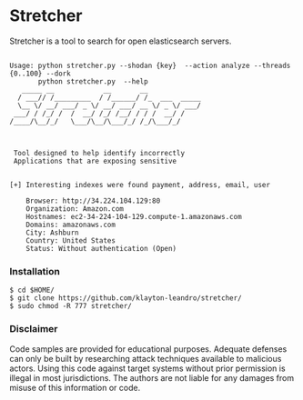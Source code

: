 # Stretcher
Stretcher is a tool to search for open elasticsearch servers.


```

Usage: python stretcher.py --shodan {key}  --action analyze --threads {0..100} --dork 
       python stretcher.py  --help 
   _____ __            __       __             
  / ___// /_________  / /______/ /_  ___  _____
  \__ \/ __/ ___/ _ \/ __/ ___/ __ \/ _ \/ ___/
 ___/ / /_/ /  /  __/ /_/ /__/ / / /  __/ /    
/____/\__/_/   \___/\__/\___/_/ /_/\___/_/     
                                               


 Tool designed to help identify incorrectly
 Applications that are exposing sensitive

    
[+] Interesting indexes were found payment, address, email, user

	Browser: http://34.224.104.129:80
	Organization: Amazon.com
	Hostnames: ec2-34-224-104-129.compute-1.amazonaws.com
	Domains: amazonaws.com
	City: Ashburn
	Country: United States
	Status: Without authentication (Open)

```
  ### Installation
  
```
$ cd $HOME/
$ git clone https://github.com/klayton-leandro/stretcher/
$ sudo chmod -R 777 stretcher/
```

### Disclaimer
Code samples are provided for educational purposes. Adequate defenses can only be built by researching attack techniques available to malicious actors. Using this code against target systems without prior permission is illegal in most jurisdictions. The authors are not liable for any damages from misuse of this information or code.
